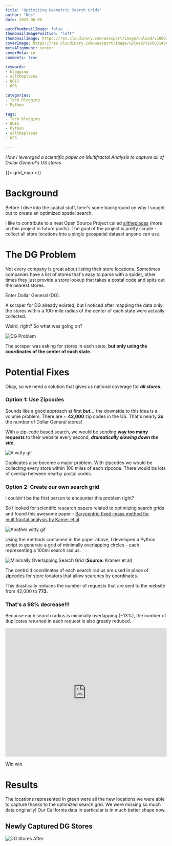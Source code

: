 ```yaml
---
title: "Optimizing Geometric Search Grids"
author: "Wes"
date: 2022-06-06

autoThumbnailImage: false
thumbnailImagePosition: "left"
thumbnailImage: https://res.cloudinary.com/wessport/image/upload/v1660314226/noun-geometric-4653509_idrmdf.png
coverImage: https://res.cloudinary.com/wessport/image/upload/v1660314003/geometric_search_grid_sztpcm.png
metaAlignment: center
coverMeta: in
comments: true

keywords:
- blogging
- alltheplaces
- QGIS
- OSS

categories:
- Tech Blogging
- Python

tags:
- Tech blogging
- QGIS
- Python
- alltheplaces
- OSS

---
```


*How I leveraged a scientific paper on Multifractal Analysis to capture all of Dollar General's US stores*

<!--more-->

{{< grid_map >}}

# Background #

Before I dive into the spatial stuff, here's some background on why I sought out to create an optimized spatial search.

I like to contribute to a neat Open Source Project called [alltheplaces](https://github.com/alltheplaces/alltheplaces) 
(more on this project in future posts). The goal of the project is pretty simple - collect all 
store locations into a single geospatial dataset anyone can use.

# The DG Problem #

Not every company is great about listing their store locations. Sometimes companies have a list of stores that's easy to 
parse with a spider, other times they just provide a store lookup that takes a postal code and spits out the 
nearest stores.

Enter Dollar General (DG).

A scraper for DG already existed, but I noticed after mapping the data only the stores within a 100-mile  radius 
of the center of each state were actually collected. 

Weird, right? So what was going on?

![DG Problem](https://res.cloudinary.com/wessport/image/upload/c_scale,w_500/v1660318445/DG_problem_before_tgp81y.png)

The scraper was asking for stores in each state, **but only using the coordinates of the center of each state.**


# Potential Fixes #
Okay, so we need a solution that gives us national coverage for _**all stores**_.

### Option 1: Use Zipcodes ##
Sounds like a good approach at first **_but..._** the downside to this idea is a volume problem. There are ~ **42,000** zip 
codes in the US. That's nearly **3x** the number of Dollar General stores!

With a zip-code based search, we would be sending **way too many requests** to their website every second, _**dramatically 
slowing down the site**_.

![A witty gif](https://media.giphy.com/media/3o6MbnqLhX5tJ5wNQQ/giphy.gif)

Duplicates also become a major problem. With zipcodes we would be collecting every store within 100 
miles of each zipcode. There would be lots of overlap between nearby postal codes.

### Option 2: Create our own search grid ##
I couldn't be the first person to encounter this problem right? 

So I looked for scientific research papers related to optimizing search 
grids and found this awesome paper - [Barycentric ﬁxed-mass method for multifractal analysis by Kamer et al](https://www.researchgate.net/publication/256607366_The_Barycentric_Fixed_Mass_Method_for_Multifractal_Analysis).

![Another witty gif](https://media.giphy.com/media/5z0cCCGooBQUtejM4v/giphy-downsized.gif)

Using the methods contained in the paper above, I developed a Python script to generate a grid of minimally overlapping 
circles - each representing a 100mi search radius.

![Minimally Overlapping Search Grid](https://res.cloudinary.com/wessport/image/upload/v1660318157/minimally_overlapping_search_grid_hhyqip.png)
(**Source:** Kramer et al)

The centroid coordinates of each search radius are used in place of zipcodes for store locators that allow searches by 
coordinates. 

This drastically reduces the number of requests that are sent to the website from 42,000 to **773**.

### That's a 98% decrease!!! 

Because each search radius is minimally overlapping (~13%), the number of duplicates returned in each request is also greatly reduced.

<iframe width='100%' height='400px' src="https://api.mapbox.com/styles/v1/wporter/cl6qjbvbv000414qikre51aob.html?title=false&access_token=pk.eyJ1Ijoid3BvcnRlciIsImEiOiJjanphZDYwZHUwMDY4M29wY29nOHAzZWE3In0.Ou5txdwKKvL4qC-AYPR3UQ&zoomwheel=false#3.77/36.99/-96.25" title="Geometric Search Grid" style="border:none;"></iframe>

Win win.

# Results #

The locations represented in green were all the new locations we were able to capture thanks to the optimized search
grid. We were missing so much data originally! Our California data in particular is in much better shape now.

## Newly Captured DG Stores ##

![DG Stores After](https://res.cloudinary.com/wessport/image/upload/c_scale,w_500/v1660318444/DG_additions_after_jjbz0m.png)

